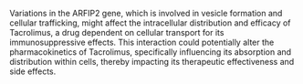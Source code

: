 Variations in the ARFIP2 gene, which is involved in vesicle formation and cellular trafficking, might affect the intracellular distribution and efficacy of Tacrolimus, a drug dependent on cellular transport for its immunosuppressive effects. This interaction could potentially alter the pharmacokinetics of Tacrolimus, specifically influencing its absorption and distribution within cells, thereby impacting its therapeutic effectiveness and side effects.